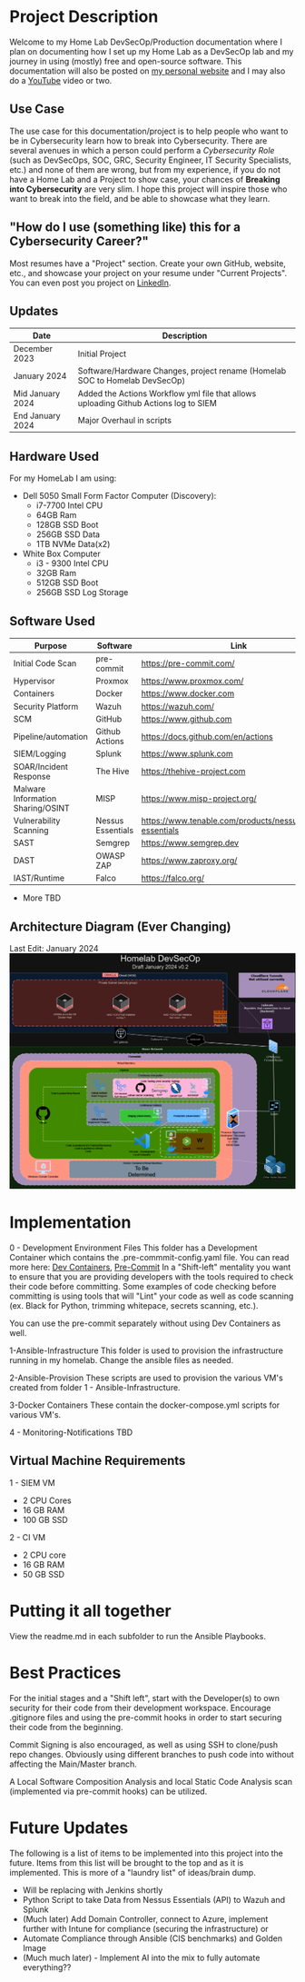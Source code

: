 #  Project Description
Welcome to my Home Lab DevSecOp/Production documentation where I plan on documenting how I set up my Home Lab as a DevSecOp lab and my journey in using (mostly) free and open-source software. This documentation will also be posted on [my personal website](https://www.initcyber.com) and I may also do a [YouTube](https://www.youtube.com/@initcyber) video or two.


## Use Case
The use case for this documentation/project is to help people who want to be in Cybersecurity learn how to break into Cybersecurity. There are several avenues in which a person could perform a *Cybersecurity Role* (such as DevSecOps, SOC, GRC, Security Engineer, IT Security Specialists, etc.) and none of them are wrong, but from my experience, if you do not have a Home Lab and a Project to show case, your chances of **Breaking into Cybersecurity** are very slim. I hope this project will inspire those who want to break into the field, and be able to showcase what they learn.

## "How do I use (something like) this for a Cybersecurity Career?"
Most resumes have a "Project" section. Create your own GitHub, website, etc., and showcase your project on your resume under "Current Projects".  You can even post you project on [LinkedIn](https://www.linkedin.com/in/imjustinjohnson/).

## Updates
| Date             | Description                                                                          |
| ---------------- | ------------------------------------------------------------------------------------ |
| December 2023    | Initial Project                                                                      |
| January 2024     | Software/Hardware Changes, project rename (Homelab SOC to Homelab DevSecOp)          |
| Mid January 2024 | Added the Actions Workflow yml file that allows uploading Github Actions log to SIEM |
| End January 2024 | Major Overhaul in scripts                                                            |

## Hardware Used
For my HomeLab I am using:

 - Dell 5050 Small Form Factor Computer (Discovery):
	 - i7-7700 Intel CPU
	 - 64GB Ram
	 - 128GB SSD Boot
	 - 256GB SSD Data
	 - 1TB NVMe Data(x2)
 - White Box Computer
     - i3 - 9300 Intel CPU
     - 32GB Ram
     - 512GB SSD Boot
     - 256GB SSD Log Storage

## Software Used
| Purpose                           | Software          | Link                                                      |
| --------------------------------- | ----------------- | --------------------------------------------------------- |
| Initial Code Scan                 | pre-commit        | https://pre-commit.com/                                   |
| Hypervisor                        | Proxmox           | https://www.proxmox.com/                                  |
| Containers                        | Docker            | https://www.docker.com                                    |
| Security Platform                 | Wazuh             | https://wazuh.com/                                        |
| SCM                               | GitHub            | https://www.github.com                                    |
| Pipeline/automation               | Github Actions    | https://docs.github.com/en/actions                        |
| SIEM/Logging                      | Splunk            | https://www.splunk.com                                    |
| SOAR/Incident Response            | The Hive          | https://thehive-project.com                               |
| Malware Information Sharing/OSINT | MISP              | https://www.misp-project.org/                             |
| Vulnerability Scanning            | Nessus Essentials | https://www.tenable.com/products/nessus/nessus-essentials |
| SAST                              | Semgrep           | https://www.semgrep.dev                                   |
| DAST                              | OWASP ZAP         | https://www.zaproxy.org/                                  |
| IAST/Runtime                      | Falco             | https://falco.org/                                        |

  - More TBD

## Architecture Diagram (Ever Changing)
Last Edit: January 2024
![HomelabDevSecOps](assets/Homelab.png)

# Implementation

0 - Development Environment Files
This  folder has a Development Container which contains the .pre-commmit-config.yaml file. You can read more here: [Dev Containers](https://code.visualstudio.com/docs/devcontainers/containers),  [Pre-Commit](https://pre-commit.com/) In a "Shift-left" mentality you want to ensure that you are providing developers with the tools required to check their code before committing. Some examples of code checking before committing is using tools that will "Lint" your code as well as code scanning (ex. Black for Python, trimming whitepace, secrets scanning, etc.). 

You can use the pre-commit separately without using Dev Containers as well.

1-Ansible-Infrastructure
This folder is used to provision the infrastructure running in my homelab. Change the ansible files as needed.

2-Ansible-Provision
These scripts are used to provision the various VM's created from folder 1 - Ansible-Infrastructure.

3-Docker Containers
These contain the docker-compose.yml scripts for various VM's.

4 - Monitoring-Notifications
TBD

## Virtual Machine Requirements

1 - SIEM VM
 - 2 CPU Cores
 - 16 GB RAM
 - 100 GB SSD

2 - CI VM
 - 2 CPU core
 - 16 GB RAM
 - 50 GB SSD



# Putting it all together

View the readme.md in each subfolder to run the Ansible Playbooks.

# Best Practices
For the initial stages and a "Shift left", start with the Developer(s) to own security for their code from their development workspace. Encourage .gitignore files and using the pre-commit hooks in order to start securing their code from the beginning.

Commit Signing is also encouraged, as well as using SSH to clone/push repo changes. Obviously using different branches to push code into without affecting the Main/Master branch.

A Local Software Composition Analysis and local Static Code Analysis scan (implemented via pre-commit hooks) can be utilized.




# Future Updates


The following is a list of items to be implemented into this project into the future. Items from this list will be brought to the top and as it is implemented. This is more of a "laundry list" of ideas/brain dump.

 - Will be replacing with Jenkins shortly
 - Python Script to take Data from Nessus Essentials (API) to Wazuh and Splunk
 - (Much later) Add Domain Controller, connect to Azure, implement further with Intune for compliance (securing the infrastructure)
or
 - Automate Compliance through Ansible (CIS benchmarks) and Golden Image
 - (Much much later) - Implement AI into the mix to fully automate everything??
